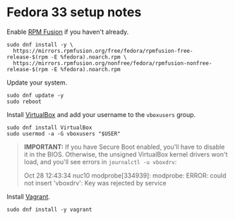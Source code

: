 # Fedora 33 setup notes

Enable [RPM Fusion](https://rpmfusion.org/Configuration) if you haven't already.

    sudo dnf install -y \
      https://mirrors.rpmfusion.org/free/fedora/rpmfusion-free-release-$(rpm -E %fedora).noarch.rpm \
      https://mirrors.rpmfusion.org/nonfree/fedora/rpmfusion-nonfree-release-$(rpm -E %fedora).noarch.rpm

Update your system.

    sudo dnf update -y
    sudo reboot

Install [VirtualBox](https://www.virtualbox.org/) and add your username to the
`vboxusers` group.

    sudo dnf install VirtualBox
    sudo usermod -a -G vboxusers "$USER"

> **IMPORTANT:**  If you have Secure Boot enabled, you'll have to disable it in
> the BIOS.  Otherwise, the unsigned VirtualBox kernel drivers won't load, and
> you'll see errors in `journalctl -u vboxdrv`:
>
> Oct 28 12:43:34 nuc10 modprobe[334939]: modprobe: ERROR: could not insert
> 'vboxdrv': Key was rejected by service

Install [Vagrant](https://www.vagrantup.com).

    sudo dnf install -y vagrant


